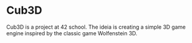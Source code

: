 # Cub3D
Cub3D is a project at 42 school. The ideia is creating a simple 3D game engine inspired by the classic game Wolfenstein 3D. 
